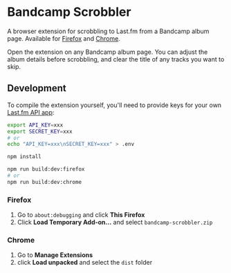 # Bandcamp Scrobbler

A browser extension for scrobbling to Last.fm from a Bandcamp album page.
Available for [Firefox](https://addons.mozilla.org/en-GB/firefox/addon/bandcamp-scrobbler/) and [Chrome](https://chrome.google.com/webstore/detail/bandcamp-scrobbler/cnmjkkjnmdhhemfbokmblfioalnbnlej).

Open the extension on any Bandcamp album page.
You can adjust the album details before scrobbling, and clear the title of any tracks you want to skip.

## Development

To compile the extension yourself, you'll need to provide keys for your own [Last.fm API app](https://www.last.fm/api/intro):

```bash
export API_KEY=xxx
export SECRET_KEY=xxx
# or
echo "API_KEY=xxx\nSECRET_KEY=xxx" > .env

npm install

npm run build:dev:firefox
# or
npm run build:dev:chrome
```

### Firefox
1. Go to `about:debugging` and click **This Firefox**
2. Click **Load Temporary Add-on...** and select `bandcamp-scrobbler.zip`

### Chrome
1. Go to **Manage Extensions**
2. click **Load unpacked** and select the `dist` folder
